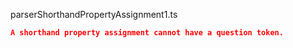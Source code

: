 parserShorthandPropertyAssignment1.ts
```json
A shorthand property assignment cannot have a question token.
```
